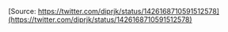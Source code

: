[Source: https://twitter.com/diprjk/status/1426168710591512578](https://twitter.com/diprjk/status/1426168710591512578)